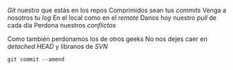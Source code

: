 *Git* nuestro que estás en los repos Comprimidos sean tus *commits* Venga a nosotros tu *log*
En el local como en el *remote* Danos hoy nuestro *pull* de cada día Perdona nuestros *conflictos*
 
Como también perdonamos los de otros geeks No nos dejes caer en *detached HEAD*
y líbranos de *SVN*

`git commit --amend`